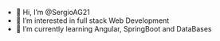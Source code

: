 - 👋 Hi, I’m @SergioAG21
- 👀 I’m interested in full stack Web Development
- 🌱 I’m currently learning Angular, SpringBoot and DataBases

<!---
SergioAG21/SergioAG21 is a ✨ special ✨ repository because its `README.md` (this file) appears on your GitHub profile.
You can click the Preview link to take a look at your changes.
--->
